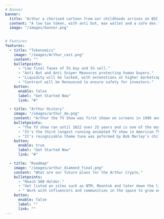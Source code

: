 ```yaml
---
# Banner
banner:
  title: "Arthur a cherised cartoon from our childhoods arrives on BSC."
  content: "A low tax token, with anti bot, max wallet and a safe dev."
  image: "/images/banner.png"
  

# Features
features:
  - title: "Tokenomics"
    image: "/images/Arthur_cast.png"
    content: ""
    bulletpoints:
      - "Low final Taxes of 5% buy and 5% sell."
      - "Anti Bot and Anti Sniper Measures protecting human buyers."
      - "Liquidity will be locked, with extenstions at higher marketcaps."
      - "Contract will be Renounced to ensure safety for investors."
    button:
      enable: false
      label: "Get Started Now"
      link: "#"

  - title: "Arthur History"
    image: "/images/arthur_dw.png"
    content: "Arthur the TV Show was first shown on screens in 1996 and has over 253 episodes. The show helps children to understand the uniqness of themselevs and those around them in a light hearted manner."
    bulletpoints:
      - "The TV show ran until 2022 over 25 years and is one of the most recognised cartoons."
      - "It's the third longest running animated TV show in American TV History."
      - "It's recognisable theme tune was peformed by Bob Marley's children in their band called Ziggy Marley and the Melody Makers."
    button:
      enable: true
      label: "Get Started Now"
      link: "#"

  - title: "Roadmap"
    image: "/images/arthur_diamond_final.png"
    content: "What are our future plans for the Arthur Crypto."
    bulletpoints:
      - "Reach 500 Holder."
      - "Get listed on sites such as NTM, Moontok and later down the line coin tracking sites such as Coingecko and Coinmarketcap."
      - " Work with influencers and communities in the space to grow our reach."
    button:
      enable: false
      label: ""
      link: ""
---
```

